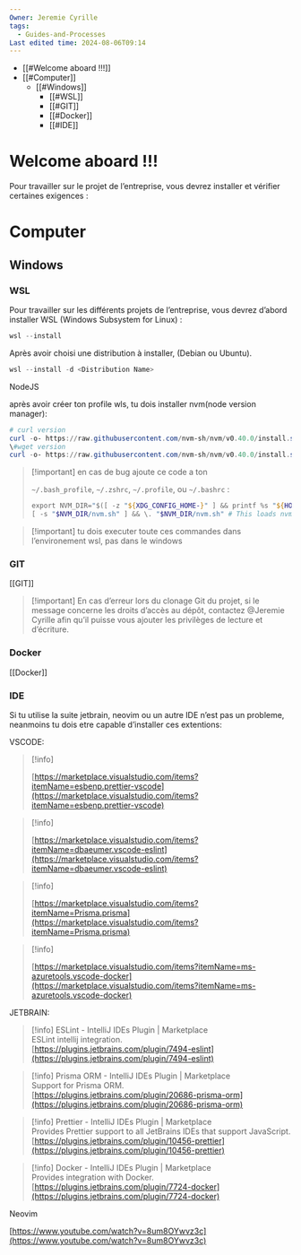 ```yaml
---
Owner: Jeremie Cyrille
tags:
  - Guides-and-Processes
Last edited time: 2024-08-06T09:14
---
```

- [[#Welcome aboard !!!]]
- [[#Computer]]
    - [[#Windows]]
        - [[#WSL]]
        - [[#GIT]]
        - [[#Docker]]
        - [[#IDE]]

# Welcome aboard !!!

Pour travailler sur le projet de l’entreprise, vous devrez installer et vérifier certaines exigences :

# Computer

## Windows

### WSL

Pour travailler sur les différents projets de l’entreprise, vous devrez d’abord installer WSL (Windows Subsystem for Linux) :

```PowerShell
wsl --install
```

Après avoir choisi une distribution à installer, (Debian ou Ubuntu).

```PowerShell
wsl --install -d <Distribution Name>
```

NodeJS

après avoir créer ton profile wls, tu dois installer nvm(node version manager):

```PowerShell
# curl version
curl -o- https://raw.githubusercontent.com/nvm-sh/nvm/v0.40.0/install.sh | bash
\#wget version
curl -o- https://raw.githubusercontent.com/nvm-sh/nvm/v0.40.0/install.sh | bash
```

> [!important] en cas de bug ajoute ce code a ton
> 
> `~/.bash_profile`, `~/.zshrc`, `~/.profile`, ou `~/.bashrc` :
> 
> ```PowerShell
> export NVM_DIR="$([ -z "${XDG_CONFIG_HOME-}" ] && printf %s "${HOME}/.nvm" || printf %s "${XDG_CONFIG_HOME}/nvm")"
> [ -s "$NVM_DIR/nvm.sh" ] && \. "$NVM_DIR/nvm.sh" # This loads nvm
> ```

> [!important] tu dois executer toute ces commandes dans l’environement wsl, pas dans le windows

### GIT

[[GIT]]

> [!important] En cas d’erreur lors du clonage Git du projet, si le message concerne les droits d’accès au dépôt, contactez @Jeremie Cyrille afin qu’il puisse vous ajouter les privilèges de lecture et d’écriture.

### Docker

[[Docker]]

### IDE

Si tu utilise la suite jetbrain, neovim ou un autre IDE n’est pas un probleme, neanmoins tu dois etre capable d’installer ces extentions:

VSCODE:

> [!info]  
>  
> [https://marketplace.visualstudio.com/items?itemName=esbenp.prettier-vscode](https://marketplace.visualstudio.com/items?itemName=esbenp.prettier-vscode)  

> [!info]  
>  
> [https://marketplace.visualstudio.com/items?itemName=dbaeumer.vscode-eslint](https://marketplace.visualstudio.com/items?itemName=dbaeumer.vscode-eslint)  

> [!info]  
>  
> [https://marketplace.visualstudio.com/items?itemName=Prisma.prisma](https://marketplace.visualstudio.com/items?itemName=Prisma.prisma)  

> [!info]  
>  
> [https://marketplace.visualstudio.com/items?itemName=ms-azuretools.vscode-docker](https://marketplace.visualstudio.com/items?itemName=ms-azuretools.vscode-docker)  

JETBRAIN:

> [!info] ESLint - IntelliJ IDEs Plugin | Marketplace  
> ESLint intellij integration.  
> [https://plugins.jetbrains.com/plugin/7494-eslint](https://plugins.jetbrains.com/plugin/7494-eslint)  

> [!info] Prisma ORM - IntelliJ IDEs Plugin | Marketplace  
> Support for Prisma ORM.  
> [https://plugins.jetbrains.com/plugin/20686-prisma-orm](https://plugins.jetbrains.com/plugin/20686-prisma-orm)  

> [!info] Prettier - IntelliJ IDEs Plugin | Marketplace  
> Provides Prettier support to all JetBrains IDEs that support JavaScript.  
> [https://plugins.jetbrains.com/plugin/10456-prettier](https://plugins.jetbrains.com/plugin/10456-prettier)  

> [!info] Docker - IntelliJ IDEs Plugin | Marketplace  
> Provides integration with Docker.  
> [https://plugins.jetbrains.com/plugin/7724-docker](https://plugins.jetbrains.com/plugin/7724-docker)  

Neovim

[https://www.youtube.com/watch?v=8um8OYwvz3c](https://www.youtube.com/watch?v=8um8OYwvz3c)